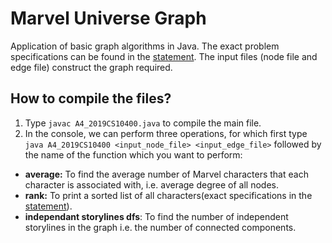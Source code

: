 Marvel Universe Graph
===

Application of basic graph algorithms in Java. The exact problem specifications can be found in the [statement](https://github.com/pshrey795/Graph-Algorithms/blob/main/MarvelGraph/Statement.pdf). The input files (node file and edge file) construct the graph required.

How to compile the files?
---

1. Type `javac A4_2019CS10400.java` to compile the main file.
2. In the console, we can perform three operations, for which first type `java A4_2019CS10400 <input_node_file> <input_edge_file>` followed by the name of the function which you want to perform:

  * **average:** To find the average number of Marvel characters that each character is associated with, i.e. average degree of all nodes.
  * **rank:** To print a sorted list of all characters(exact specifications in the [statement](https://github.com/pshrey795/Graph-Algorithms/blob/main/MarvelGraph/Statement.pdf)).
  * **independant storylines dfs**: To find the number of independent storylines in the graph i.e. the number of connected components.
